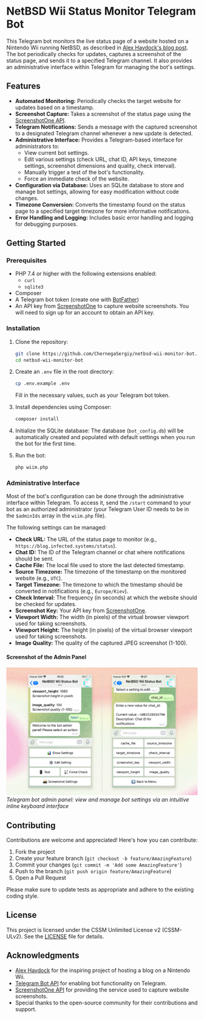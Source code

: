 # NetBSD Wii Status Monitor Telegram Bot

This Telegram bot monitors the live status page of a website hosted on a Nintendo Wii running NetBSD, as described in [Alex Haydock's blog post](https://blog.infected.systems/posts/2025-04-21-this-blog-is-hosted-on-a-nintendo-wii). The bot periodically checks for updates, captures a screenshot of the status page, and sends it to a specified Telegram channel. It also provides an administrative interface within Telegram for managing the bot's settings.

## Features

- **Automated Monitoring:** Periodically checks the target website for updates based on a timestamp.
- **Screenshot Capture:** Takes a screenshot of the status page using the [ScreenshotOne API](https://screenshotone.com/).
- **Telegram Notifications:** Sends a message with the captured screenshot to a designated Telegram channel whenever a new update is detected.
- **Administrative Interface:** Provides a Telegram-based interface for administrators to:
  - View current bot settings.
  - Edit various settings (check URL, chat ID, API keys, timezone settings, screenshot dimensions and quality, check interval).
  - Manually trigger a test of the bot's functionality.
  - Force an immediate check of the website.
- **Configuration via Database:** Uses an SQLite database to store and manage bot settings, allowing for easy modification without code changes.
- **Timezone Conversion:** Converts the timestamp found on the status page to a specified target timezone for more informative notifications.
- **Error Handling and Logging:** Includes basic error handling and logging for debugging purposes.

## Getting Started

### Prerequisites

- PHP 7.4 or higher with the following extensions enabled:
  - `curl`
  - `sqlite3`
- Composer
- A Telegram bot token (create one with [BotFather](https://t.me/BotFather))
- An API key from [ScreenshotOne](https://screenshotone.com/) to capture website screenshots. You will need to sign up for an account to obtain an API key.

### Installation

1. Clone the repository:
   ```bash
   git clone https://github.com/ChernegaSergiy/netbsd-wii-monitor-bot.git
   cd netbsd-wii-monitor-bot
   ```

2. Create an `.env` file in the root directory:
   ```bash
   cp .env.example .env
   ```
   Fill in the necessary values, such as your Telegram bot token.

3. Install dependencies using Composer:
   ```bash
   composer install
   ```

4. Initialize the SQLite database: The database (`bot_config.db`) will be automatically created and populated with default settings when you run the bot for the first time.

5. Run the bot:
   ```bash
   php wiim.php
   ```

### Administrative Interface

Most of the bot's configuration can be done through the administrative interface within Telegram. To access it, send the `/start` command to your bot as an authorized administrator (your Telegram User ID needs to be in the `$adminIds` array in the `wiim.php` file).

The following settings can be managed:

- **Check URL:** The URL of the status page to monitor (e.g., `https://blog.infected.systems/status`).
- **Chat ID:** The ID of the Telegram channel or chat where notifications should be sent.
- **Cache File:** The local file used to store the last detected timestamp.
- **Source Timezone:** The timezone of the timestamp on the monitored website (e.g., `UTC`).
- **Target Timezone:** The timezone to which the timestamp should be converted in notifications (e.g., `Europe/Kiev`).
- **Check Interval:** The frequency (in seconds) at which the website should be checked for updates.
- **Screenshot Key:** Your API key from [ScreenshotOne](https://screenshotone.com/).
- **Viewport Width:** The width (in pixels) of the virtual browser viewport used for taking screenshots.
- **Viewport Height:** The height (in pixels) of the virtual browser viewport used for taking screenshots.
- **Image Quality:** The quality of the captured JPEG screenshot (1-100).

#### Screenshot of the Admin Panel

![Telegram bot admin panel showing the main menu (left) and settings list (right)](assets/admin_panel.png)  
*Telegram bot admin panel: view and manage bot settings via an intuitive inline keyboard interface*

## Contributing

Contributions are welcome and appreciated! Here's how you can contribute:

1. Fork the project
2. Create your feature branch (`git checkout -b feature/AmazingFeature`)
3. Commit your changes (`git commit -m 'Add some AmazingFeature'`)
4. Push to the branch (`git push origin feature/AmazingFeature`)
5. Open a Pull Request

Please make sure to update tests as appropriate and adhere to the existing coding style.

## License

This project is licensed under the CSSM Unlimited License v2 (CSSM-ULv2). See the [LICENSE](LICENSE) file for details.

## Acknowledgments

- [Alex Haydock](https://github.com/alexhaydock) for the inspiring project of hosting a blog on a Nintendo Wii.
- [Telegram Bot API](https://core.telegram.org/bots/api) for enabling bot functionality on Telegram.
- [ScreenshotOne API](https://screenshotone.com/) for providing the service used to capture website screenshots.
- Special thanks to the open-source community for their contributions and support.
